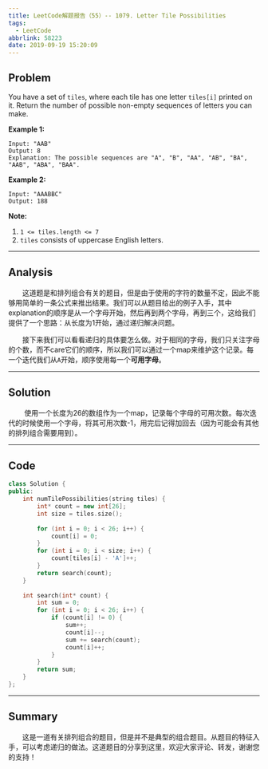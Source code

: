 ```yaml
---
title: LeetCode解题报告（55）-- 1079. Letter Tile Possibilities
tags:
  - LeetCode
abbrlink: 58223
date: 2019-09-19 15:20:09
---
```


## Problem

You have a set of `tiles`, where each tile has one letter `tiles[i]` printed on it.  Return the number of possible non-empty sequences of letters you can make.

<!-- more -->

**Example 1:**

```
Input: "AAB"
Output: 8
Explanation: The possible sequences are "A", "B", "AA", "AB", "BA", "AAB", "ABA", "BAA".
```

**Example 2:**

```
Input: "AAABBC"
Output: 188
```

**Note:**

1. `1 <= tiles.length <= 7`
2. `tiles` consists of uppercase English letters.

------

## Analysis

&emsp;&emsp;这道题是和排列组合有关的题目，但是由于使用的字符的数量不定，因此不能够用简单的一条公式来推出结果。我们可以从题目给出的例子入手，其中explanation的顺序是从一个字母开始，然后再到两个字母，再到三个，这给我们提供了一个思路：从长度为1开始，通过递归解决问题。

&emsp;&emsp;接下来我们可以看看递归的具体要怎么做。对于相同的字母，我们只关注字母的个数，而不care它们的顺序，所以我们可以通过一个map来维护这个记录。每一个迭代我们从`A`开始，顺序使用每一个**可用字母**。

------

## Solution

&emsp;&emsp; 使用一个长度为26的数组作为一个map，记录每个字母的可用次数。每次迭代的时候使用一个字母，将其可用次数-1，用完后记得加回去（因为可能会有其他的排列组合需要用到）。

------

## Code

```c++
class Solution {
public:
    int numTilePossibilities(string tiles) {
        int* count = new int[26];
        int size = tiles.size();
        
        for (int i = 0; i < 26; i++) {
            count[i] = 0;
        }
        for (int i = 0; i < size; i++) {
            count[tiles[i] - 'A']++;
        }
        return search(count);
    }
    
    int search(int* count) {
        int sum = 0;
        for (int i = 0; i < 26; i++) {
            if (count[i] != 0) {
                sum++;
                count[i]--;
                sum += search(count);
                count[i]++;
            }
        }
        return sum;
    }
};
```

------

## Summary

&emsp;&emsp;这是一道有关排列组合的题目，但是并不是典型的组合题目。从题目的特征入手，可以考虑递归的做法。这道题目的分享到这里，欢迎大家评论、转发，谢谢您的支持！
